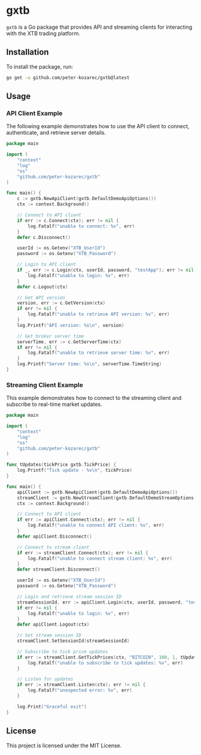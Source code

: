 # gxtb

`gxtb` is a Go package that provides API and streaming clients for interacting with the XTB trading platform.

## Installation

To install the package, run:

```sh
go get -u github.com/peter-kozarec/gxtb@latest
```

## Usage

### API Client Example

The following example demonstrates how to use the API client to connect, authenticate, and retrieve server details.

```go
package main

import (
	"context"
	"log"
	"os"
	"github.com/peter-kozarec/gxtb"
)

func main() {
	c := gxtb.NewApiClient(gxtb.DefaultDemoApiOptions())
	ctx := context.Background()

	// Connect to API client
	if err := c.Connect(ctx); err != nil {
		log.Fatalf("unable to connect: %v", err)
	}
	defer c.Disconnect()

	userId := os.Getenv("XTB_UserId")
	password := os.Getenv("XTB_Password")

	// Login to API client
	if _, err := c.Login(ctx, userId, password, "testApp"); err != nil {
		log.Fatalf("unable to login: %v", err)
	}
	defer c.Logout(ctx)

	// Get API version
	version, err := c.GetVersion(ctx)
	if err != nil {
		log.Fatalf("unable to retrieve API version: %v", err)
	}
	log.Printf("API version: %s\n", version)

	// Get broker server time
	serverTime, err := c.GetServerTime(ctx)
	if err != nil {
		log.Fatalf("unable to retrieve server time: %v", err)
	}
	log.Printf("Server time: %s\n", serverTime.TimeString)
}
```

### Streaming Client Example

This example demonstrates how to connect to the streaming client and subscribe to real-time market updates.

```go
package main

import (
	"context"
	"log"
	"os"
	"github.com/peter-kozarec/gxtb"
)

func tUpdates(tickPrice gxtb.TickPrice) {
	log.Printf("Tick update - %v\n", tickPrice)
}

func main() {
	apiClient := gxtb.NewApiClient(gxtb.DefaultDemoApiOptions())
	streamClient := gxtb.NewStreamClient(gxtb.DefaultDemoStreamOptions())
	ctx := context.Background()

	// Connect to API client
	if err := apiClient.Connect(ctx); err != nil {
		log.Fatalf("unable to connect API client: %v", err)
	}
	defer apiClient.Disconnect()

	// Connect to stream client
	if err := streamClient.Connect(ctx); err != nil {
		log.Fatalf("unable to connect stream client: %v", err)
	}
	defer streamClient.Disconnect()

	userId := os.Getenv("XTB_UserId")
	password := os.Getenv("XTB_Password")

	// Login and retrieve stream session ID
	streamSessionId, err := apiClient.Login(ctx, userId, password, "testApp")
	if err != nil {
		log.Fatalf("unable to login: %v", err)
	}
	defer apiClient.Logout(ctx)

	// Set stream session ID
	streamClient.SetSessionId(streamSessionId)

	// Subscribe to tick price updates
	if err := streamClient.GetTickPrices(ctx, "BITCOIN", 100, 1, tUpdates); err != nil {
		log.Fatalf("unable to subscribe to tick updates: %v", err)
	}

	// Listen for updates
	if err := streamClient.Listen(ctx); err != nil {
		log.Fatalf("unexpected error: %v", err)
	}

	log.Print("Graceful exit")
}
```

## License

This project is licensed under the MIT License.

